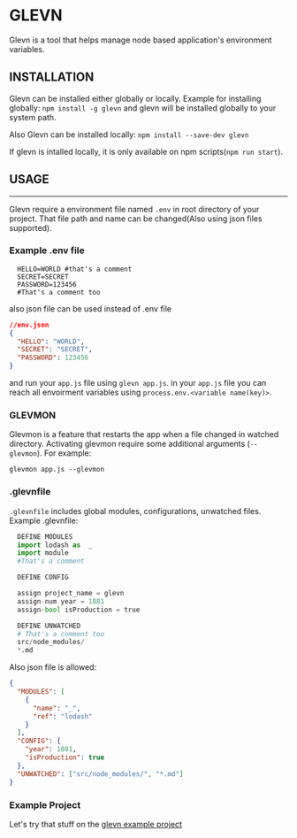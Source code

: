 # GLEVN

Glevn is a tool that helps manage node based application's environment variables.

## INSTALLATION

Glevn can be installed either globally or locally. Example for installing globally:
`npm install -g glevn`
and glevn will be installed globally to your system path.

Also Glevn can be installed locally:
`npm install --save-dev glevn`

If glevn is intalled locally, it is only available on npm scripts(`npm run start`).

## USAGE

---

Glevn require a environment file named `.env` in root directory of your project. That file path and name can be changed(Also using json files supported).

### Example .env file

```env
  HELLO=WORLD #that's a comment
  SECRET=SECRET
  PASSWORD=123456
  #That's a comment too
```

also json file can be used instead of .env file

```json
//env.json
{
  "HELLO": "WORLD",
  "SECRET": "SECRET",
  "PASSWORD": 123456
}
```

and run your `app.js` file using `glevn app.js`. in your `app.js` file you can reach all envoirment variables using `process.env.<variable name(key)>`.

### GLEVMON

Glevmon is a feature that restarts the app when a file changed in watched directory. Activating glevmon require some additional arguments (`--glevmon`). For example:

`glevmon app.js --glevmon`

### .glevnfile

`.glevnfile` includes global modules, configurations, unwatched files. Example .glevnfile:

```python
  DEFINE MODULES
  import lodash as  _
  import module
  #That's a comment

  DEFINE CONFIG

  assign project_name = glevn
  assign-num year = 1881
  assign-bool isProduction = true

  DEFINE UNWATCHED
  # That's a comment too
  src/node_modules/
  *.md

```

Also json file is allowed:

```json
{
  "MODULES": [
    {
      "name": "_",
      "ref": "lodash"
    }
  ],
  "CONFIG": {
    "year": 1881,
    "isProduction": true
  },
  "UNWATCHED": ["src/node_modules/", "*.md"]
}
```

### Example Project

Let's try that stuff on the [glevn example project](http://github.com/ahmetcanozcan/example-glevn)


